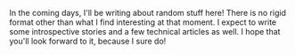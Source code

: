 In the coming days, I'll be writing about random stuff here! There is no rigid format other than what I find interesting at that moment. I expect to write some introspective stories and a few technical articles as well. I hope that you'll look forward to it, because I sure do!
